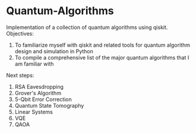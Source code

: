 # Quantum-Algorithms
Implementation of a collection of quantum algorithms using qiskit.
Objectives:
1) To familiarize myself with qiskit and related tools for quantum algorithm design and simulation in Python
2) To compile a comprehensive list of the major quantum algorithms that I am familiar with

Next steps:
1) RSA Eavesdropping
2) Grover's Algorithm
3) 5-Qbit Error Correction
4) Quantum State Tomography
5) Linear Systems
6) VQE
7) QAOA
